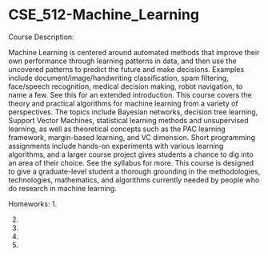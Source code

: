 # CSE_512-Machine_Learning

Course Description:

Machine Learning is centered around automated methods that improve their own performance through learning patterns in data, and then use the uncovered patterns to predict the future and make decisions. Examples include document/image/handwriting classification, spam filtering, face/speech recognition, medical decision making, robot navigation, to name a few. See this for an extended introduction. This course covers the theory and practical algorithms for machine learning from a variety of perspectives. The topics include Bayesian networks, decision tree learning, Support Vector Machines, statistical learning methods and unsupervised learning, as well as theoretical concepts such as the PAC learning framework, margin-based learning, and VC dimension. Short programming assignments include hands-on experiments with various learning algorithms, and a larger course project gives students a chance to dig into an area of their choice. See the syllabus for more. This course is designed to give a graduate-level student a thorough grounding in the methodologies, technologies, mathematics, and algorithms currently needed by people who do research in machine learning.

Homeworks:
1.

2.

3.

4.

5.
